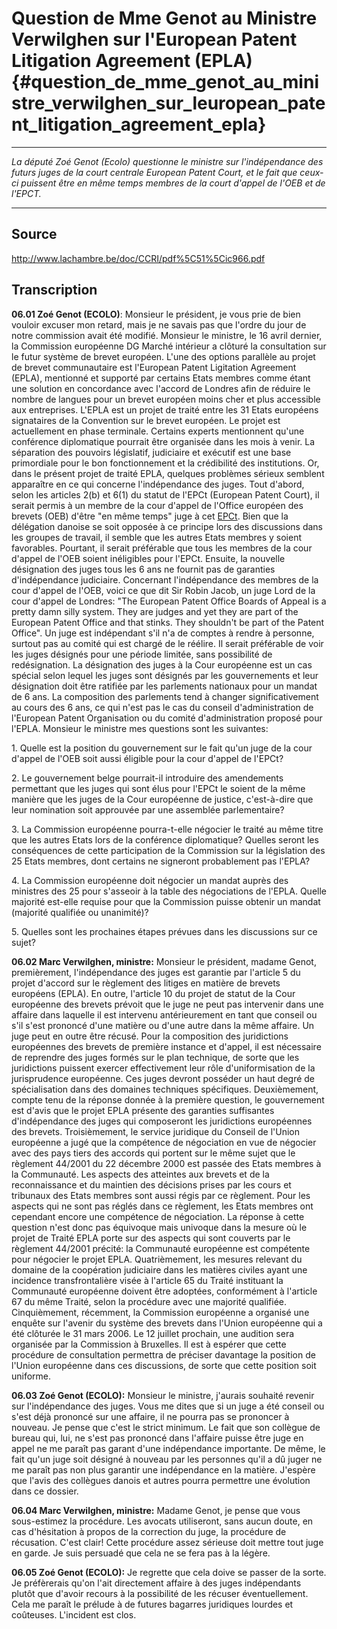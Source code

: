 # Question de Mme Genot au Ministre Verwilghen sur l\'European Patent Litigation Agreement (EPLA) {#question_de_mme_genot_au_ministre_verwilghen_sur_leuropean_patent_litigation_agreement_epla}

------------------------------------------------------------------------

*La député Zoé Genot (Ecolo) questionne le ministre sur l\'indépendance
des futurs juges de la court centrale European Patent Court, et le fait
que ceux-ci puissent être en même temps membres de la court d\'appel de
l\'OEB et de l\'EPCT.*

------------------------------------------------------------------------

## Source

<http://www.lachambre.be/doc/CCRI/pdf%5C51%5Cic966.pdf>

## Transcription

**06.01 Zoé Genot (ECOLO)**: Monsieur le président, je vous prie de bien
vouloir excuser mon retard, mais je ne savais pas que l\'ordre du jour
de notre commission avait été modifié. Monsieur le ministre, le 16 avril
dernier, la Commission européenne DG Marché intérieur a clôturé la
consultation sur le futur système de brevet européen. L\'une des options
parallèle au projet de brevet communautaire est l\'European Patent
Ligitation Agreement (EPLA), mentionné et supporté par certains Etats
membres comme étant une solution en concordance avec l\'accord de
Londres afin de réduire le nombre de langues pour un brevet européen
moins cher et plus accessible aux entreprises. L\'EPLA est un projet de
traité entre les 31 Etats européens signataires de la Convention sur le
brevet européen. Le projet est actuellement en phase terminale. Certains
experts mentionnent qu\'une conférence diplomatique pourrait être
organisée dans les mois à venir. La séparation des pouvoirs législatif,
judiciaire et exécutif est une base primordiale pour le bon
fonctionnement et la crédibilité des institutions. Or, dans le présent
projet de traité EPLA, quelques problèmes sérieux semblent apparaître en
ce qui concerne l\'indépendance des juges. Tout d\'abord, selon les
articles 2(b) et 6(1) du statut de l\'EPCt (European Patent Court), il
serait permis à un membre de la cour d\'appel de l\'Office européen des
brevets (OEB) d\'être \"en même temps\" juge à cet
[EPCt](EPCt "wikilink"). Bien que la délégation danoise se soit opposée
à ce principe lors des discussions dans les groupes de travail, il
semble que les autres Etats membres y soient favorables. Pourtant, il
serait préférable que tous les membres de la cour d\'appel de l\'OEB
soient inéligibles pour l\'EPCt. Ensuite, la nouvelle désignation des
juges tous les 6 ans ne fournit pas de garanties d\'indépendance
judiciaire. Concernant l\'indépendance des membres de la cour d\'appel
de l\'OEB, voici ce que dit Sir Robin Jacob, un juge Lord de la cour
d\'appel de Londres: \"The European Patent Office Boards of Appeal is a
pretty damn silly system. They are judges and yet they are part of the
European Patent Office and that stinks. They shouldn\'t be part of the
Patent Office\". Un juge est indépendant s\'il n\'a de comptes à rendre
à personne, surtout pas au comité qui est chargé de le réélire. Il
serait préférable de voir les juges désignés pour une période limitée,
sans possibilité de redésignation. La désignation des juges à la Cour
européenne est un cas spécial selon lequel les juges sont désignés par
les gouvernements et leur désignation doit être ratifiée par les
parlements nationaux pour un mandat de 6 ans. La composition des
parlements tend à changer significativement au cours des 6 ans, ce qui
n\'est pas le cas du conseil d\'administration de l\'European Patent
Organisation ou du comité d\'administration proposé pour l\'EPLA.
Monsieur le ministre mes questions sont les suivantes:

1\. Quelle est la position du gouvernement sur le fait qu\'un juge de la
cour d\'appel de l\'OEB soit aussi éligible pour la cour d\'appel de
l\'EPCt?

2\. Le gouvernement belge pourrait-il introduire des amendements
permettant que les juges qui sont élus pour l\'EPCt le soient de la même
manière que les juges de la Cour européenne de justice, c\'est-à-dire
que leur nomination soit approuvée par une assemblée parlementaire?

3\. La Commission européenne pourra-t-elle négocier le traité au même
titre que les autres Etats lors de la conférence diplomatique? Quelles
seront les conséquences de cette participation de la Commission sur la
législation des 25 Etats membres, dont certains ne signeront
probablement pas l\'EPLA?

4\. La Commission européenne doit négocier un mandat auprès des
ministres des 25 pour s\'asseoir à la table des négociations de l\'EPLA.
Quelle majorité est-elle requise pour que la Commission puisse obtenir
un mandat (majorité qualifiée ou unanimité)?

5\. Quelles sont les prochaines étapes prévues dans les discussions sur
ce sujet?

**06.02 Marc Verwilghen, ministre:** Monsieur le président, madame
Genot, premièrement, l\'indépendance des juges est garantie par
l\'article 5 du projet d\'accord sur le règlement des litiges en matière
de brevets européens (EPLA). En outre, l\'article 10 du projet de statut
de la Cour européenne des brevets prévoit que le juge ne peut pas
intervenir dans une affaire dans laquelle il est intervenu
antérieurement en tant que conseil ou s\'il s\'est prononcé d\'une
matière ou d\'une autre dans la même affaire. Un juge peut en outre être
récusé. Pour la composition des juridictions européennes des brevets de
première instance et d\'appel, il est nécessaire de reprendre des juges
formés sur le plan technique, de sorte que les juridictions puissent
exercer effectivement leur rôle d\'uniformisation de la jurisprudence
européenne. Ces juges devront posséder un haut degré de spécialisation
dans des domaines techniques spécifiques. Deuxièmement, compte tenu de
la réponse donnée à la première question, le gouvernement est d\'avis
que le projet EPLA présente des garanties suffisantes d\'indépendance
des juges qui composeront les juridictions européennes des brevets.
Troisièmement, le service juridique du Conseil de l\'Union européenne a
jugé que la compétence de négociation en vue de négocier avec des pays
tiers des accords qui portent sur le même sujet que le règlement 44/2001
du 22 décembre 2000 est passée des Etats membres à la Communauté. Les
aspects des atteintes aux brevets et de la reconnaissance et du maintien
des décisions prises par les cours et tribunaux des Etats membres sont
aussi régis par ce règlement. Pour les aspects qui ne sont pas réglés
dans ce règlement, les Etats membres ont cependant encore une compétence
de négociation. La réponse à cette question n\'est donc pas équivoque
mais univoque dans la mesure où le projet de Traité EPLA porte sur des
aspects qui sont couverts par le règlement 44/2001 précité: la
Communauté européenne est compétente pour négocier le projet EPLA.
Quatrièmement, les mesures relevant du domaine de la coopération
judiciaire dans les matières civiles ayant une incidence
transfrontalière visée à l\'article 65 du Traité instituant la
Communauté européenne doivent être adoptées, conformément à l\'article
67 du même Traité, selon la procédure avec une majorité qualifiée.
Cinquièmement, récemment, la Commission européenne a organisé une
enquête sur l\'avenir du système des brevets dans l\'Union européenne
qui a été clôturée le 31 mars 2006. Le 12 juillet prochain, une audition
sera organisée par la Commission à Bruxelles. Il est à espérer que cette
procédure de consultation permettra de préciser davantage la position de
l\'Union européenne dans ces discussions, de sorte que cette position
soit uniforme.

**06.03 Zoé Genot (ECOLO):** Monsieur le ministre, j\'aurais souhaité
revenir sur l\'indépendance des juges. Vous me dites que si un juge a
été conseil ou s\'est déjà prononcé sur une affaire, il ne pourra pas se
prononcer à nouveau. Je pense que c\'est le strict minimum. Le fait que
son collègue de bureau qui, lui, ne s\'est pas prononcé dans l\'affaire
puisse être juge en appel ne me paraît pas garant d\'une indépendance
importante. De même, le fait qu\'un juge soit désigné à nouveau par les
personnes qu\'il a dû juger ne me paraît pas non plus garantir une
indépendance en la matière. J\'espère que l\'avis des collègues danois
et autres pourra permettre une évolution dans ce dossier.

**06.04 Marc Verwilghen, ministre:** Madame Genot, je pense que vous
sous-estimez la procédure. Les avocats utiliseront, sans aucun doute, en
cas d\'hésitation à propos de la correction du juge, la procédure de
récusation. C\'est clair! Cette procédure assez sérieuse doit mettre
tout juge en garde. Je suis persuadé que cela ne se fera pas à la
légère.

**06.05 Zoé Genot (ECOLO):** Je regrette que cela doive se passer de la
sorte. Je préfèrerais qu\'on l\'ait directement affaire à des juges
indépendants plutôt que d\'avoir recours à la possibilité de les récuser
éventuellement. Cela me paraît le prélude à de futures bagarres
juridiques lourdes et coûteuses. L\'incident est clos.
